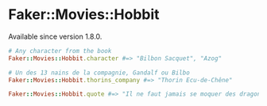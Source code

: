 # Faker::Movies::Hobbit

Available since version 1.8.0.

```ruby
# Any character from the book
Faker::Movies::Hobbit.character #=> "Bilbon Sacquet", "Azog"

# Un des 13 nains de la compagnie, Gandalf ou Bilbo
Faker::Movies::Hobbit.thorins_company #=> "Thorin Ecu-de-Chêne"

Faker::Movies::Hobbit.quote #=> "Il ne faut jamais se moquer des dragons vivants, Bilbo, pauvre idiot !", "Je suis le feu. Je suis.. la Mort."
```
